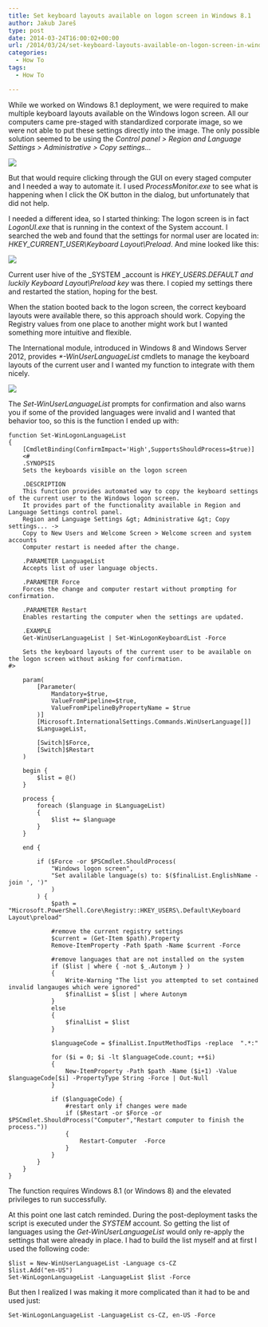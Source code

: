 ```yaml
---
title: Set keyboard layouts available on logon screen in Windows 8.1
author: Jakub Jareš
type: post
date: 2014-03-24T16:00:02+00:00
url: /2014/03/24/set-keyboard-layouts-available-on-logon-screen-in-windows-8-1/
categories:
  - How To
tags:
  - How To

---
```

While we worked on Windows 8.1 deployment, we were required to make multiple keyboard layouts available on the Windows logon screen. All our computers came pre-staged with standardized corporate image, so we were not able to put these settings directly into the image. The only possible solution seemed to be using the _Control panel > Region and Language Settings > Administrative > Copy settings&#8230;_

![](/images/image0013.png)

But that would require clicking through the GUI on every staged computer and I needed a way to automate it. I used _ProcessMonitor.exe_ to see what is happening when I click the OK button in the dialog, but unfortunately that did not help.

I needed a different idea, so I started thinking: The logon screen is in fact _LogonUI.exe_ that is running in the context of the System account. I searched the web and found that the settings for normal user are located in: _HKEY\_CURRENT\_USER\Keyboard Layout\Preload_. And mine looked like this:

![](/images/image0021.png)

Current user hive of the _SYSTEM _account is _HKEY_USERS&#46;DEFAULT and luckily Keyboard Layout\Preload key_ was there. I copied my settings there and restarted the station, hoping for the best.

When the station booted back to the logon screen, the correct keyboard layouts were available there, so this approach should work. Copying the Registry values from one place to another might work but I wanted something more intuitive and flexible.

The International module, introduced in Windows 8 and Windows Server 2012, provides _*-WinUserLanguageList_ cmdlets to manage the keyboard layouts of the current user and I wanted my function to integrate with them nicely.

![](/images/image0034.jpg)

The _Set-WinUserLanguageList_ prompts for confirmation and also warns you if some of the provided languages were invalid and I wanted that behavior too, so this is the function I ended up with:

	function Set-WinLogonLanguageList
	{
		[CmdletBinding(ConfirmImpact='High',SupportsShouldProcess=$true)]
	    <#
	    .SYNOPSIS
	    Sets the keyboards visible on the logon screen
	
	    .DESCRIPTION
	    This function provides automated way to copy the keyboard settings of the current user to the Windows logon screen.
	    It provides part of the functionality available in Region and Language Settings control panel.
	    Region and Language Settings &gt; Administrative &gt; Copy settings... ->
	    Copy to New Users and Welcome Screen > Welcome screen and system accounts
	    Computer restart is needed after the change.
	
	    .PARAMETER LanguageList
	    Accepts list of user language objects.
	
	    .PARAMETER Force
	    Forces the change and computer restart without prompting for confirmation.
	
	    .PARAMETER Restart
	    Enables restarting the computer when the settings are updated.
	
	    .EXAMPLE
	    Get-WinUserLanguageList | Set-WinLogonKeyboardList -Force
	
	    Sets the keyboard layouts of the current user to be available on the logon screen without asking for confirmation.
	#>
	
	    param(
	        [Parameter(
	            Mandatory=$true,
	            ValueFromPipeline=$true,
	            ValueFromPipelineByPropertyName = $true
	        )]
	        [Microsoft.InternationalSettings.Commands.WinUserLanguage[]]
	        $LanguageList,
	
	        [Switch]$Force,
	        [Switch]$Restart
	    )
	
	    begin {
	        $list = @()
	    }
	
	    process {
	        foreach ($language in $LanguageList)
	        {
	            $list += $language
	        }
	    }
	
	    end {
	
	        if ($Force -or $PSCmdlet.ShouldProcess(
	            "Windows logon screen",
	            "Set avalilable language(s) to: $($finalList.EnglishName -join ', ')"
	            )
	        ) {
	            $path = "Microsoft.PowerShell.Core\Registry::HKEY_USERS\.Default\Keyboard Layout\preload"
	
	            #remove the current registry settings
	            $current = (Get-Item $path).Property
	            Remove-ItemProperty -Path $path -Name $current -Force
	
	            #remove languages that are not installed on the system
	            if ($list | where { -not $_.Autonym } )
	            {
	                Write-Warning "The list you attempted to set contained invalid langauges which were ignored"
	                $finalList = $list | where Autonym
	            }
	            else
	            {
	                $finalList = $list
	            }
	
	            $languageCode = $finalList.InputMethodTips -replace  ".*:"
	
	            for ($i = 0; $i -lt $languageCode.count; ++$i)
	            {
	                New-ItemProperty -Path $path -Name ($i+1) -Value $languageCode[$i] -PropertyType String -Force | Out-Null
	            }
	
	            if ($languageCode) {
	                #restart only if changes were made
	                if ($Restart -or $Force -or $PSCmdlet.ShouldProcess("Computer","Restart computer to finish the process."))
	                {
	                    Restart-Computer  -Force
	                }
	            }
	        }
	    }
	}
The function requires Windows 8.1 (or Windows 8) and the elevated privileges to run successfully.

At this point one last catch reminded. During the post-deployment tasks the script is executed under the _SYSTEM_ account. So getting the list of languages using the _Get-WinUserLanguageList_ would only re-apply the settings that were already in place. I had to build the list myself and at first I used the following code:

```
$list = New-WinUserLanguageList -Language cs-CZ
$list.Add("en-US")
Set-WinLogonLanguageList -LanguageList $list -Force
```


But then I realized I was making it more complicated than it had to be and used just:

```
Set-WinLogonLanguageList -LanguageList cs-CZ, en-US -Force
```